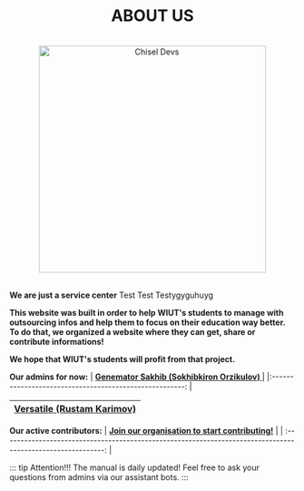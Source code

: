 <h1 align="center">ABOUT US</h1>

<br>

<div align="center">
    <img src="/assets/logo.png" height="400" width="400" alt="Chisel Devs">
</div>

<br>

**We are just a service center** Test Test Testygyguhuyg

**This website was built in order to help WIUT's students to manage with outsourcing infos and help them to focus on their education way better.
To do that, we organized a website where they can get, share or contribute informations!**

**We hope that WIUT's students will profit from that project.**

**Our admins for now:**
| [**Genemator Sakhib (Sokhibkiron Orzikulov) <Senior Dev>**](https://genemator.me) |
|:------------------------------------------------------: |

| [**Versatile (Rustam Karimov) <Junior Dev>**](https://t.me/rustam_karimov) |
| :-----------------------------------------------------------: |

**Our active contributors:**
| [**Join our organisation to start contributing!**](https://github.com/chiseldevs) |
| :----------------------------------------------------------------------------------------------------------: |

::: tip Attention!!!
The manual is daily updated! Feel free to ask your questions from admins via our assistant bots.
:::
